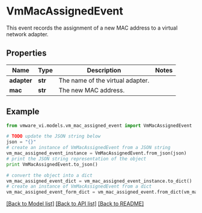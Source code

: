 # VmMacAssignedEvent

This event records the assignment of a new MAC address to a virtual network adapter. 

## Properties
Name | Type | Description | Notes
------------ | ------------- | ------------- | -------------
**adapter** | **str** | The name of the virtual adapter.  | 
**mac** | **str** | The new MAC address.  | 

## Example

```python
from vmware_vi.models.vm_mac_assigned_event import VmMacAssignedEvent

# TODO update the JSON string below
json = "{}"
# create an instance of VmMacAssignedEvent from a JSON string
vm_mac_assigned_event_instance = VmMacAssignedEvent.from_json(json)
# print the JSON string representation of the object
print VmMacAssignedEvent.to_json()

# convert the object into a dict
vm_mac_assigned_event_dict = vm_mac_assigned_event_instance.to_dict()
# create an instance of VmMacAssignedEvent from a dict
vm_mac_assigned_event_form_dict = vm_mac_assigned_event.from_dict(vm_mac_assigned_event_dict)
```
[[Back to Model list]](../README.md#documentation-for-models) [[Back to API list]](../README.md#documentation-for-api-endpoints) [[Back to README]](../README.md)


